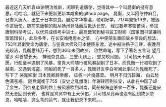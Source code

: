 最近这几天听袁sir讲明治维新，闲聊到遣唐使，觉得其中一个叫晁衡的挺有意思，哈哈哈，就记下来更新更新本咸鱼的github page。
晁衡，又叫阿倍仲麻吕，日裔大唐人，出生于日本奈良，自幼才华横溢，聪明好学，717年晁衡19岁，被选作遣唐使，随前来唐朝的船从扬州登陆而后抵达长安。
经过数年寒窗苦读，参加唐制科举考试，以优异成绩考中进士。最高做官到秘书监卫财卿（国家图书馆兼档案馆馆长），此后多年，在长安难掩思乡之情，
心中便萌生重回故乡奈良的想法，753年晁衡受命为唐使，与鉴真大师及日本使臣东渡，途中船泊扬子江畔，夜晚月光皎洁，晁衡思绪万千，想到36年未回故乡，
欣然命笔，写下了著名五言诗
望月望乡
仰首望长天，
神驰奈良边。
三笠山顶上，
想又皎月圆。
只可惜天不遂人愿，行船至半遇到了风暴，鉴真大师随行被风暴刮到了日本，而晁衡一行被吹到了越南，又遇到海盗，同船的死了一百多人，晁衡好友李白听闻此事以为晁衡死了，写下了
哭晁卿衡
日本晁卿辞帝都，
征帆一片绕蓬壶。
明月不归沉碧海，
白云愁色满苍梧。
随后晁衡于755（安史之乱爆发）年辗转回到长安，从此在中国了却了余生，回奈良老家的路上被风暴吹到越南，同船被海盗杀害一百多，晁衡还能安然无恙回到长安，
也算是冥冥中有上天保佑，只可惜从此再也没有回到故乡奈良，哈哈哈，这么背的运气，就让我记录下来吧。。。
